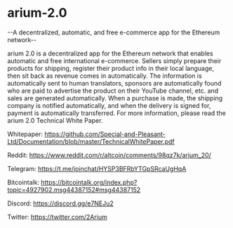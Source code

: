 # arium-2.0
--A decentralized, automatic, and free e-commerce app for the Ethereum network--

arium 2.0 is a decentralized app for the Ethereum network that enables automatic and free international e-commerce. Sellers simply prepare their products for shipping, register their product info in their local language, then sit back as revenue comes in automatically. The information is automatically sent to human translators, sponsors are automatically found who are paid to advertise the product on their YouTube channel, etc. and sales are generated automatically. When a purchase is made, the shipping company is notified automatically, and when the delivery is signed for, payment is automatically transferred. For more information, please read the arium 2.0 Technical White Paper.

Whitepaper: https://github.com/Special-and-Pleasant-Ltd/Documentation/blob/master/TechnicalWhitePaper.pdf

Reddit: https://www.reddit.com/r/altcoin/comments/98qz7k/arium_20/

Telegram: https://t.me/joinchat/HYSP3BFRbYTGpSRcaUgHqA

Bitcointalk: https://bitcointalk.org/index.php?topic=4927902.msg44387152#msg44387152

Discord: https://discord.gg/e7NEJu2

Twitter: https://twitter.com/2Arium
